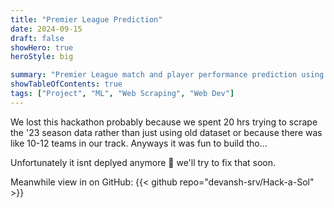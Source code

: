 ```yaml
---
title: "Premier League Prediction"
date: 2024-09-15
draft: false
showHero: true
heroStyle: big

summary: "Premier League match and player performance prediction using ML"
showTableOfContents: true
tags: ["Project", "ML", "Web Scraping", "Web Dev"]
---
```


We lost this hackathon probably because we spent 20 hrs trying to scrape the '23 season data rather than just using old dataset or because there was like 10-12 teams in our track. Anyways it was fun to build tho... 

Unfortunately it isnt deplyed anymore 🤕 we'll try to fix that soon.

Meanwhile view in on GitHub: {{< github repo="devansh-srv/Hack-a-Sol" >}}